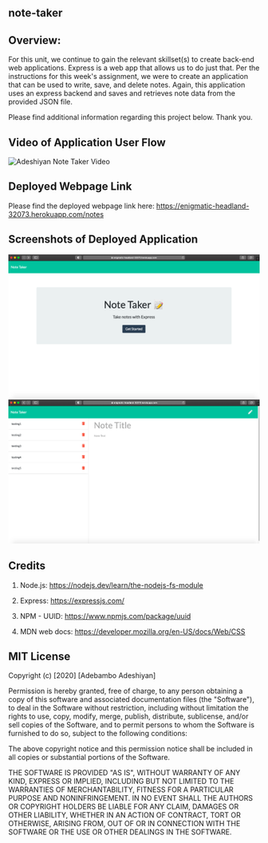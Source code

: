 ## note-taker

## Overview:

For this unit, we continue to gain the relevant skillset(s) to create back-end web applications. Express is a web app that allows us to do just that.
Per the instructions for this week's assignment, we were to create an application that can be used to write, save, and delete notes. Again, this application uses an express backend and saves and retrieves note data from the provided JSON file.

Please find additional information regarding this project below. Thank you.

## Video of Application User Flow

![Adeshiyan Note Taker Video](./public/assets/notetakervid.gif)

## Deployed Webpage Link

Please find the deployed webpage link here: https://enigmatic-headland-32073.herokuapp.com/notes

## Screenshots of Deployed Application

![Adeshiyan Note Taker Screenshot](./public/assets/notetaker1.png)
![Adeshiyan Note Taker Screenshot](./public/assets/notetaker2.png)

## Credits

1. Node.js: https://nodejs.dev/learn/the-nodejs-fs-module

2. Express: https://expressjs.com/

3. NPM - UUID: https://www.npmjs.com/package/uuid

4. MDN web docs: https://developer.mozilla.org/en-US/docs/Web/CSS

## MIT License

Copyright (c) [2020] [Adebambo Adeshiyan]

Permission is hereby granted, free of charge, to any person obtaining a copy
of this software and associated documentation files (the "Software"), to deal
in the Software without restriction, including without limitation the rights
to use, copy, modify, merge, publish, distribute, sublicense, and/or sell
copies of the Software, and to permit persons to whom the Software is
furnished to do so, subject to the following conditions:

The above copyright notice and this permission notice shall be included in all
copies or substantial portions of the Software.

THE SOFTWARE IS PROVIDED "AS IS", WITHOUT WARRANTY OF ANY KIND, EXPRESS OR
IMPLIED, INCLUDING BUT NOT LIMITED TO THE WARRANTIES OF MERCHANTABILITY,
FITNESS FOR A PARTICULAR PURPOSE AND NONINFRINGEMENT. IN NO EVENT SHALL THE
AUTHORS OR COPYRIGHT HOLDERS BE LIABLE FOR ANY CLAIM, DAMAGES OR OTHER
LIABILITY, WHETHER IN AN ACTION OF CONTRACT, TORT OR OTHERWISE, ARISING FROM,
OUT OF OR IN CONNECTION WITH THE SOFTWARE OR THE USE OR OTHER DEALINGS IN THE
SOFTWARE.
